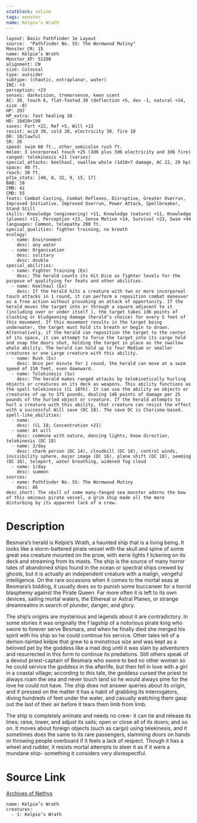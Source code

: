 ```yaml
---
statblock: inline
tags: monster
name: Kelpie’s Wrath
---
```

```statblock
layout: Basic Pathfinder 1e Layout
source:  "Pathfinder No. 55: The Wormwood Mutiny"
Monster_CR: 15
name: Kelpie’s Wrath
Monster_XP: 51200
alignment: CN
size: Colossal
type: outsider
subtype: (chaotic, extraplanar, water)
INI: +3
perception: +23
senses: darkvision, tremorsense, keen scent
AC: 30, touch 6, flat-footed 30 (deflection +5, dex -1, natural +24, size -8)
HP: 297
HP_extra: fast healing 10
HD: 18d10+198
saves: Fort +22, Ref +5, Will +13
resist: acid 30, cold 30, electricity 30, fire 10
DR: 10/lawful
SR: 26
speed: swim 60 ft., other_semicolon rush ft.
melee: 3 incorporeal touch +25 (3d6 plus 3d6 electricity and 3d6 fire)
ranged: telekinesis +21 (varies)
special_attacks: keelhaul, swallow whole (1d10+7 damage, AC 22, 29 hp)
space: 40 ft.
reach: 30 ft.
pf1e_stats: [40, 8, 32, 9, 15, 17]
BAB: 18
CMB: 41
CMD: 55
feats: Combat Casting, Combat Reflexes, Disruptive, Greater Overrun, Improved Initiative, Improved Overrun, Power Attack, Spellbreaker, Stand Still
skills: Knowledge (engineering) +11, Knowledge (nature) +11, Knowledge (planes) +11, Perception +23, Sense Motive +14, Survival +23, Swim +44
languages: Common, telepathy 200 ft.
special_qualities: fighter training, no breath
ecology:
  - name: Environment
    desc: any water
  - name: Organisation
    desc: solitary
    desc: double
special_abilities:
  - name: Fighter Training (Ex)
    desc: The herald counts its Hit Dice as fighter levels for the purpose of qualifying for feats and other abilities.
  - name: Keelhaul (Ex)
    desc: If the herald hits a creature with two or more incorporeal touch attacks in 1 round, it can perform a reposition combat maneuver as a free action without provoking an attack of opportunity. If the herald moves the target into or through a square adjacent to it (including over or under itself ), the target takes 1d6 points of slashing or bludgeoning damage (herald’s choice) for every 5 feet of this movement. If this movement results in the target being underwater, the target must hold its breath or begin to drown. Alternatively, if the herald can reposition the target to the center of its space, it can attempt to force the target into its cargo hold and snap the doors shut, holding the target in place as the swallow whole ability. The herald can hold up to four Medium or smaller creatures or one Large creature with this ability.
  - name: Rush (Ex)
    desc: Once per minute for 1 round, the herald can move at a swim speed of 150 feet, even downward.
  - name: Telekinesis (Su)
    desc: The herald makes ranged attacks by telekinetically hurling objects or creatures on its deck as weapons. This ability functions as the spell telekinesis (CL 18th). It can use the ability on objects or creatures of up to 375 pounds, dealing 1d6 points of damage per 25 pounds of the hurled object or creature. If the herald attempts to hurl a creature with this ability, that creature can resist the effect with a successful Will save (DC 18). The save DC is Charisma-based.
spell-like_abilities:
  - name:
    desc: (CL 18; Concentration +21)
  - name: At will
    desc: commune with nature, dancing lights, know direction, telekinesis (DC 18)
  - name: 3/day
    desc: charm person (DC 14), cloudkill (DC 18), control winds, invisibility sphere, major image (DC 16), plane shift (DC 18), seeming (DC 18), teleport, water breathing, widened fog cloud
  - name: 1/day
    desc: summon
sources:
  - name: Pathfinder No. 55: The Wormwood Mutiny
    desc: 86
desc_short: The skull of some many-fanged sea monster adorns the bow of this ominous pirate vessel, a grim ship made all the more disturbing by its apparent lack of a crew.
```
# Description
Besmara’s herald is Kelpie’s Wrath, a haunted ship that is a living being. It looks like a storm-battered pirate vessel with the skull and spine of some great sea creature mounted on the prow, with eerie lights f lickering on its deck and streaming from its masts. The ship is the source of many horror tales of abandoned ships found in the ocean or spectral ships crewed by ghosts, but it is actually an independent creature with a malign, vengeful intelligence. On the rare occasions when it comes to the mortal seas at Besmara’s bidding, it usually does so to punish some buccaneer for a horrid blasphemy against the Pirate Queen. Far more often it is left to its own devices, sailing mortal waters, the Ethereal or Astral Planes, or strange dreamrealms in search of plunder, danger, and glory.

The ship’s origins are mysterious and legends about it are contradictory. In some stories it was originally the f lagship of a notorious pirate king who swore to forever serve Besmara, and when he finally died she merged his spirit with his ship so he could continue his service. Other tales tell of a demon-tainted kelpie that grew to a monstrous size and was kept as a beloved pet by the goddess like a mad dog until it was slain by adventurers and resurrected in this form to continue its predations. Still others speak of a devout priest-captain of Besmara who swore to bed no other woman so he could service the goddess in the afterlife, but then fell in love with a girl in a coastal village; according to this tale, the goddess cursed the priest to always roam the sea and never touch land so he would always pine for the love he could not have. The ship does not answer queries about its origin, and if pressed on the matter it has a habit of grabbing its interrogators, diving hundreds of feet under the water, and casually watching them gasp out the last of their air before it tears them limb from limb.

The ship is completely animate and needs no crew- it can tie and release its lines; raise, lower, and adjust its sails; open or close all of its doors; and so on. It moves about foreign objects (such as cargo) using telekinesis, and it sometimes does the same to its rare passengers, slamming doors on hands or throwing people overboard if it feels a lack of respect. Though it has a wheel and rudder, it resists mortal attempts to steer it as if it were a mundane ship- something it considers very disrespectful.
# Source Link
[Archives of Nethys](https://aonprd.com/MonsterDisplay.aspx?ItemName=Kelpie%E2%80%99s%20Wrath)
```encounter-table
name: Kelpie’s Wrath
creatures:
  - 1: Kelpie’s Wrath
```
